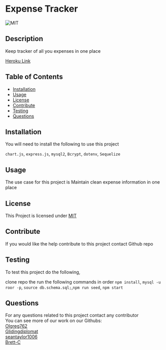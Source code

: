 # Expense Tracker
  ![MIT](https://img.shields.io/badge/License-MIT-yellow.svg)

  ## Description
  
  Keep tracker of all you expenses in one place

  [Heroku Link](https://expense-tracker96-1fc2134dee6d.herokuapp.com/)

  ## Table of Contents
  * [Installation](#installation)
  * [Usage](#usage)
  * [License](#license)
  * [Contribute](#contribute)
  * [Testing](#testing)
  * [Questions](#questions)
  
  ## Installation
  You will need to install the following to use this project

  `chart.js`, `express.js`, `mysql2`, `Bcrypt`, `dotenv`, `Sequelize`

  ## Usage

  The use case for this project is Maintain clean expense information in one place

  ## License

  This Project is licensed under [MIT](https://opensource.org/licenses/MIT)

  ## Contribute

  If you would like the help contribute to this project contact Github repo

  ## Testing

  To test this project do the following,

  clone repo the run the following commands in order `npm install`, `mysql -u roor -p`, `source db.schema.sql;`,`npm run seed`,  `npm start`

  ## Questions
  
  For any questions related to this project contact any contributor<br>
  You can see more of our work on our Githubs:<br>
  [Olgreg762](https://github.com/Olgreg762)<br>
  [Glidingdiplomat](https://github.com/Glidingdiplomat)<br>
  [seantaylor1006](https://github.com/seantaylor1006)<br>
  [Brett-C](https://github.com/Brett-C)<br>
